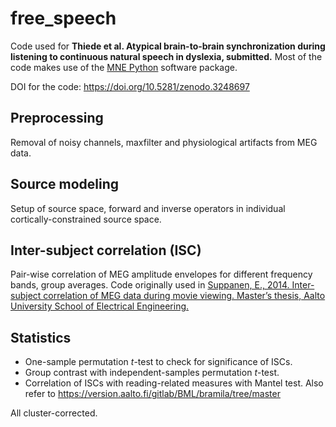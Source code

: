 # free_speech

Code used for **Thiede et al. Atypical brain-to-brain synchronization during listening to continuous natural speech in dyslexia, submitted.** Most of the code makes use of the [MNE Python](https://github.com/mne-tools/mne-python) software package.

DOI for the code: https://doi.org/10.5281/zenodo.3248697

## Preprocessing

Removal of noisy channels, maxfilter and physiological artifacts from MEG data.

## Source modeling

Setup of source space, forward and inverse operators in individual cortically-constrained source space.

## Inter-subject correlation (ISC)

Pair-wise correlation of MEG amplitude envelopes for different frequency bands, group averages. Code originally used in [Suppanen, E., 2014. Inter-subject correlation of MEG data during movie viewing. Master’s thesis, Aalto University School of Electrical Engineering.](http://urn.fi/URN:NBN:fi:aalto-201412303344)

## Statistics

- One-sample permutation *t*-test to check for significance of ISCs.
- Group contrast with independent-samples permutation *t*-test.
- Correlation of ISCs with reading-related measures with Mantel test. Also refer to https://version.aalto.fi/gitlab/BML/bramila/tree/master

All cluster-corrected.
